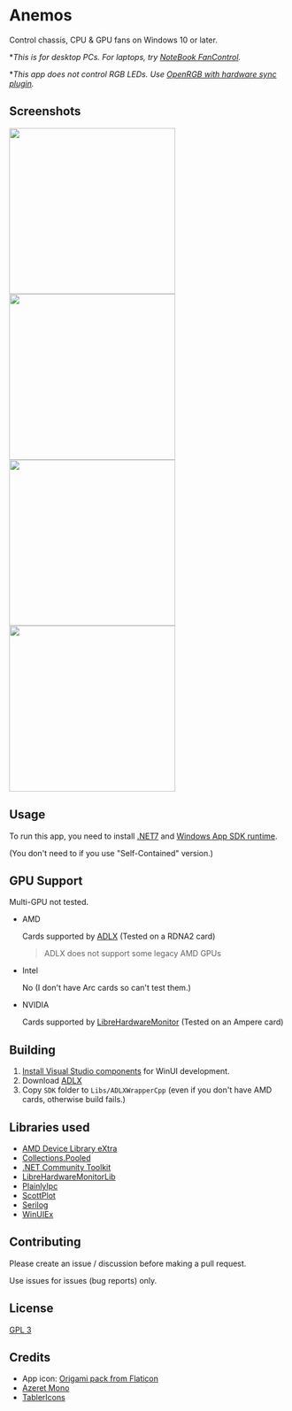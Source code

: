 # Anemos

Control chassis, CPU & GPU fans on Windows 10 or later.

\**This is for desktop PCs. For laptops, try [NoteBook FanControl](https://github.com/hirschmann/nbfc).*

\**This app does not control RGB LEDs. Use [OpenRGB with hardware sync plugin](https://openrgb.org/plugins.html).*

## Screenshots

<div>
<img src="https://github.com/hockerschwan/Anemos/assets/80553357/1a402336-bbe5-4355-bcfe-c5646eb7b486" width=300>
<img src="https://github.com/hockerschwan/Anemos/assets/80553357/0e1c7cd8-5576-49fb-8310-22f9248b1278" width=300>
<img src="https://github.com/hockerschwan/Anemos/assets/80553357/388b063b-44e6-4afc-81a3-b34a539df8ca" width=300>
<img src="https://github.com/hockerschwan/Anemos/assets/80553357/7802f14f-6907-4eea-821f-229e1e5539dd" width=300>
</div>

## Usage

To run this app, you need to install [.NET7](https://dotnet.microsoft.com/en-us/download/dotnet/7.0)
and [Windows App SDK runtime](https://learn.microsoft.com/en-us/windows/apps/windows-app-sdk/downloads).

(You don't need to if you use "Self-Contained" version.)

## GPU Support

Multi-GPU not tested.

- AMD

    Cards supported by [ADLX](https://gpuopen.com/manuals/adlx/adlx-page_guide__compatibility/) (Tested on a RDNA2 card)

    > ADLX does not support some legacy AMD GPUs

- Intel

    No (I don't have Arc cards so can't test them.)

- NVIDIA

    Cards supported by [LibreHardwareMonitor](https://github.com/LibreHardwareMonitor/LibreHardwareMonitor) (Tested on an Ampere card)

## Building

1. [Install Visual Studio components](https://learn.microsoft.com/en-us/windows/apps/windows-app-sdk/set-up-your-development-environment#required-workloads-and-components) for WinUI development.
1. Download [ADLX](https://github.com/GPUOpen-LibrariesAndSDKs/ADLX)
1. Copy `SDK` folder to `Libs/ADLXWrapperCpp` (even if you don't have AMD cards, otherwise build fails.)

## Libraries used

- [AMD Device Library eXtra](https://github.com/GPUOpen-LibrariesAndSDKs/ADLX)
- [Collections.Pooled](https://github.com/jtmueller/Collections.Pooled)
- [.NET Community Toolkit](https://github.com/CommunityToolkit/dotnet)
- [LibreHardwareMonitorLib](https://github.com/LibreHardwareMonitor/LibreHardwareMonitor)
- [PlainlyIpc](https://github.com/chrbaeu/PlainlyIpc)
- [ScottPlot](https://github.com/ScottPlot/ScottPlot)
- [Serilog](https://github.com/serilog/serilog)
- [WinUIEx](https://github.com/dotMorten/WinUIEx)

## Contributing

Please create an issue / discussion before making a pull request.

Use issues for issues (bug reports) only.

## License

[GPL 3](https://github.com/hockerschwan/Anemos/blob/main/LICENSE)

## Credits

- App icon: [Origami pack from Flaticon](https://www.flaticon.com/packs/origami-32)
- [Azeret Mono](https://github.com/displaay/Azeret)
- [TablerIcons](https://github.com/tabler/tabler-icons)
